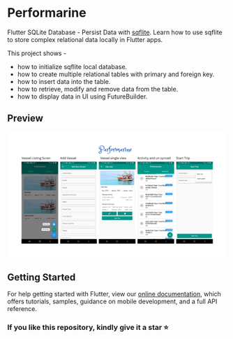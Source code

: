 # Performarine

Flutter SQLite Database - Persist Data with [sqflite](https://pub.dev/packages/sqflite). Learn how to use sqflite to store complex relational data locally in Flutter apps.

This project shows - 
- how to initialize sqflite local database.
- how to create multiple relational tables with primary and foreign key.
- how to insert data into the table.
- how to retrieve, modify and remove data from the table.
- how to display data in UI using FutureBuilder.

## Preview

<img src="screenshots/ss.png" />

## Getting Started

For help getting started with Flutter, view our
[online documentation](https://flutter.dev/docs), which offers tutorials,
samples, guidance on mobile development, and a full API reference.

### If you like this repository, kindly give it a star ⭐
